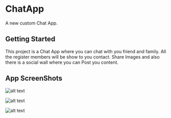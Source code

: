 # ChatApp

A new custom Chat App.

## Getting Started

This project is a Chat App where you can chat with you friend and family.
All the register members will be show to you contact.
Share Images and also there is a social wall where you can Post you content.

## App ScreenShots

![alt text]([https://github.com/Saurabh7Goku/ChatApp/blob/main/assets/ss1.jpeg])


![alt text]([https://github.com/Saurabh7Goku/ChatApp/blob/main/assets/ss2.jpeg])


![alt text]([https://github.com/Saurabh7Goku/ChatApp/blob/main/assets/ss3.jpeg])


